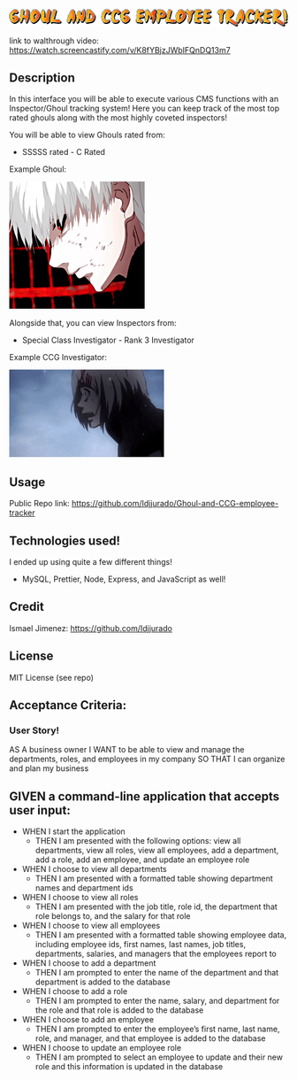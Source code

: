 ![GHOUL AND CCG EMPLOYEE TRACKER](./assets/logoforreadme.png)

link to walthrough video: https://watch.screencastify.com/v/K8fYBjzJWbIFQnDQ13m7

## Description

In this interface you will be able to execute various CMS functions with an Inspector/Ghoul tracking system!
Here you can keep track of the most top rated ghouls along with the most highly coveted inspectors!

You will be able to view Ghouls rated from:

- SSSSS rated - C Rated

Example Ghoul:

![GHOUL Example](./assets/kanekigif.gif)

Alongside that, you can view Inspectors from:

- Special Class Investigator - Rank 3 Investigator

Example CCG Investigator:

![CCG Investigator!](./assets/juuzou.gif)

## Usage

Public Repo link: https://github.com/Idjjurado/Ghoul-and-CCG-employee-tracker

## Technologies used!

I ended up using quite a few different things!

- MySQL, Prettier, Node, Express, and JavaScript as well!

## Credit

Ismael Jimenez: https://github.com/Idjjurado

## License

MIT License (see repo)

## Acceptance Criteria:

### User Story!

AS A business owner
I WANT to be able to view and manage the departments, roles, and employees in my company
SO THAT I can organize and plan my business

## GIVEN a command-line application that accepts user input:

- WHEN I start the application
  - THEN I am presented with the following options: view all departments, view all roles, view all employees, add a department, add a role, add an employee, and update an employee role
- WHEN I choose to view all departments
  - THEN I am presented with a formatted table showing department names and department ids
- WHEN I choose to view all roles
  - THEN I am presented with the job title, role id, the department that role belongs to, and the salary for that role
- WHEN I choose to view all employees
  - THEN I am presented with a formatted table showing employee data, including employee ids, first names, last names, job titles, departments, salaries, and managers that the employees report to
- WHEN I choose to add a department
  - THEN I am prompted to enter the name of the department and that department is added to the database
- WHEN I choose to add a role
  - THEN I am prompted to enter the name, salary, and department for the role and that role is added to the database
- WHEN I choose to add an employee
  - THEN I am prompted to enter the employee’s first name, last name, role, and manager, and that employee is added to the database
- WHEN I choose to update an employee role
  - THEN I am prompted to select an employee to update and their new role and this information is updated in the database
